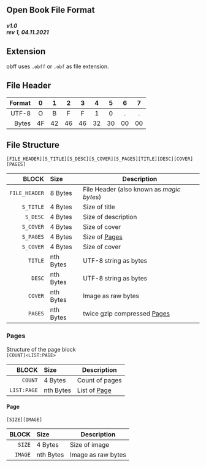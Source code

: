 ## Open Book File Format
##### v1.0<br>rev 1, 04.11.2021

## Extension
obff uses `.obff` or `.obf` as file extension.

## File Header
| Format | 0 | 1 | 2 | 3 | 4 | 5 | 6 | 7 |
|-------:|:-:|:-:|:-:|:-:|:-:|:-:|:-:|:-:|
| UTF-8 | O | B | F | F | 1 | 0 | . | . |
| Bytes | 4F | 42 | 46 | 46 | 32 | 30 | 00 | 00 |

## File Structure
`[FILE_HEADER][S_TITLE][S_DESC][S_COVER][S_PAGES][TITLE][DESC][COVER][PAGES]`

| BLOCK | Size | Description |
|------:|:-----|-------------|
|`FILE_HEADER`| 8 Bytes | File Header (also known as *magic bytes*) |
|`S_TITLE`| 4 Bytes | Size of title |
|`S_DESC`| 4 Bytes | Size of description |
|`S_COVER`| 4 Bytes | Size of cover |
|`S_PAGES`| 4 Bytes | Size of [Pages](#pages) |
|`S_COVER`| 4 Bytes | Size of cover |
|`TITLE`| nth Bytes | UTF-8 string as bytes |
|`DESC`| nth Bytes | UTF-8 string as bytes |
|`COVER`| nth Bytes | Image as raw bytes |
|`PAGES`| nth Bytes | twice gzip compressed [Pages](#pages) |


### Pages
Structure of the page block\
`[COUNT]<LIST:PAGE>`

| BLOCK | Size | Description |
|------:|:-----|-------------|
| `COUNT` | 4 Bytes | Count of pages |
| `LIST:PAGE` | nth Bytes | List of [Page](#page) |

#### Page
`[SIZE][IMAGE]`

| BLOCK | Size | Description |
|------:|:-----|-------------|
| `SIZE` | 4 Bytes | Size of image |
| `IMAGE` | nth Bytes | Image as raw bytes |
